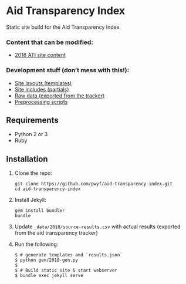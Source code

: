 # Aid Transparency Index

Static site build for the Aid Transparency Index.

### Content that can be modified:

 * [2018 ATI site content](2018)

### Development stuff (don’t mess with this!):

 * [Site layouts (templates)](_layouts)
 * [Site includes (partials)](_includes)
 * [Raw data (exported from the tracker)](_data)
 * [Preprocessing scripts](gen)

## Requirements

 * Python 2 or 3
 * Ruby

## Installation

1. Clone the repo:

   ```shell
   git clone https://github.com/pwyf/aid-transparency-index.git
   cd aid-transparency-index
   ```

2. Install Jekyll:

   ```shell
   gem install bundler
   bundle
   ```

3. Update `_data/2018/source-results.csv` with actual results (exported from the aid transparency tracker)

4. Run the following:

   ```shell
   $ # generate templates and `results.json`
   $ python gen/2018-gen.py
   $
   $ # Build static site & start webserver
   $ bundle exec jekyll serve
   ```
